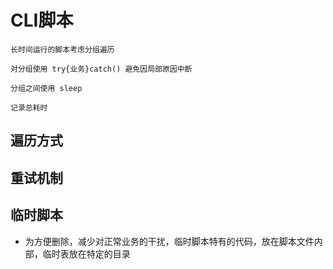 # CLI脚本

```tip
长时间运行的脚本考虑分组遍历

对分组使用 try{业务}catch() 避免因局部原因中断 

分组之间使用 sleep

记录总耗时
```

## 遍历方式

## 重试机制

## 临时脚本

* 为方便删除，减少对正常业务的干扰，临时脚本特有的代码，放在脚本文件内部，临时表放在特定的目录